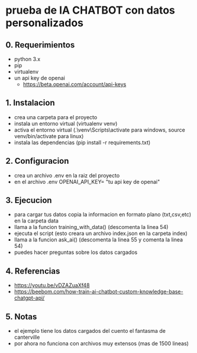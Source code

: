 # prueba de IA CHATBOT con datos personalizados

## 0. Requerimientos
- python 3.x
- pip
- virtualenv
- un api key de openai
  - https://beta.openai.com/account/api-keys 

## 1. Instalacion
- crea una carpeta para el proyecto
- instala un entorno virtual (virtualenv venv)
- activa el entorno virtual (.\venv\Scripts\activate para windows, source venv/bin/activate para linux)
- instala las dependencias (pip install -r requirements.txt)

## 2. Configuracion
- crea un archivo .env en la raiz del proyecto
- en el archivo .env OPENAI_API_KEY= "tu api key de openai"

## 3. Ejecucion
- para cargar tus datos copia la informacion en formato plano (txt,csv,etc) en la carpeta data
- llama a la funcion training_with_data() (descomenta la linea 54)
- ejecuta el script (esto creara un archivo index.json en la carpeta index)
- llama a la funcion ask_ai() (descomenta la linea 55 y comenta la linea 54)
- puedes hacer preguntas sobre los datos cargados

## 4. Referencias
- https://youtu.be/vDZAZuaXf48
- https://beebom.com/how-train-ai-chatbot-custom-knowledge-base-chatgpt-api/

## 5. Notas
- el ejemplo tiene los datos cargados del cuento el fantasma de canterville
- por ahora no funciona con archivos muy extensos (mas de 1500 lineas)